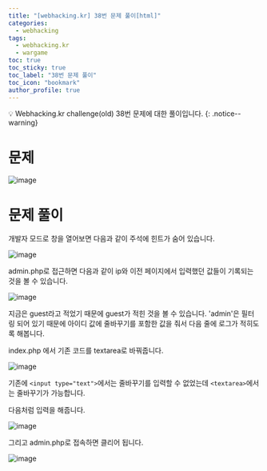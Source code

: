 ```yaml
---
title: "[webhacking.kr] 38번 문제 풀이[html]"
categories:
  - webhacking
tags:
  - webhacking.kr
  - wargame
toc: true
toc_sticky: true
toc_label: "38번 문제 풀이"
toc_icon: "bookmark"
author_profile: true
---
```


💡 Webhacking.kr challenge(old) 38번 문제에 대한 풀이입니다.
{: .notice--warning}

# 문제
  ![image](https://user-images.githubusercontent.com/33647663/152677224-65b79b00-a8c2-48a3-b2c2-61be4f7f9af3.png)

# 문제 풀이
  개발자 모드로 창을 열어보면 다음과 같이 주석에 힌트가 숨어 있습니다.

  ![image](https://user-images.githubusercontent.com/33647663/152677730-db5b1e07-bee6-4b88-a892-a98ec0bb2055.png)

  admin.php로 접근하면 다음과 같이 ip와 이전 페이지에서 입력했던 값들이 기록되는 것을 볼 수 있습니다.

  ![image](https://user-images.githubusercontent.com/33647663/152677772-e799d7b2-06cf-4173-b45b-d8cc970e0501.png)

  지금은 guest라고 적었기 때문에 guest가 적힌 것을 볼 수 있습니다. 'admin'은 필터링 되어 있기 때문에 아이디 값에 줄바꾸기를 포함한 값을 줘서 다음 줄에 로그가 적히도록 해봅니다.

  index.php 에서 기존 코드를 textarea로 바꿔줍니다.

  ![image](https://user-images.githubusercontent.com/33647663/152677824-1ce39132-ffd6-4b0d-9dab-4b11df3166df.png)

  기존에 ```<input type="text">```에서는 줄바꾸기를 입력할 수 없었는데 ```<textarea>```에서는 줄바꾸기가 가능합니다.
  
  다음처럼 입력을 해줍니다.

  ![image](https://user-images.githubusercontent.com/33647663/152677869-b729157a-d080-4cc5-a4a2-5c913d252903.png)

  그리고 admin.php로 접속하면 클리어 됩니다.

  ![image](https://user-images.githubusercontent.com/33647663/152677886-f76cee2f-4d3c-4c49-be3b-bde7116ef8ce.png)
